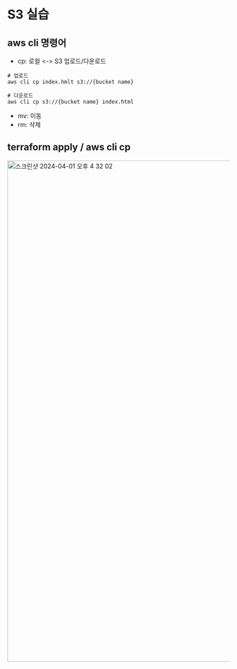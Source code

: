 # S3 실습

## aws cli 명령어
- cp: 로컬 <-> S3 업로드/다운로드

```
# 업로드
aws cli cp index.hmlt s3://{bucket name}

# 다운로드
aws cli cp s3://{bucket name} index.html
```

- mv: 이동
- rm: 삭제

## terraform apply / aws cli cp
<img width="1135" alt="스크린샷 2024-04-01 오후 4 32 02" src="https://github.com/haeseung123/terraform-study/assets/106800437/fbb6c575-0619-4bf1-aebd-5a3189d01403">